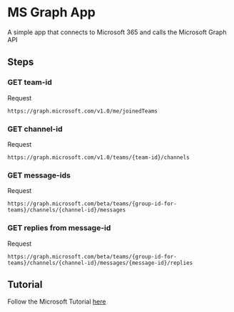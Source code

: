 # MS Graph App

A simple app that connects to Microsoft 365 and calls the Microsoft Graph API

## Steps

### GET team-id

Request

```
https://graph.microsoft.com/v1.0/me/joinedTeams
```

### GET channel-id

Request

```
https://graph.microsoft.com/v1.0/teams/{team-id}/channels
```

### GET message-ids

Request

```
https://graph.microsoft.com/beta/teams/{group-id-for-teams}/channels/{channel-id}/messages
```

### GET replies from message-id

Request

```
https://graph.microsoft.com/beta/teams/{group-id-for-teams}/channels/{channel-id}/messages/{message-id}/replies
```

## Tutorial

Follow the Microsoft Tutorial [here](https://learn.microsoft.com/en-gb/entra/identity-platform/quickstart-single-page-app-javascript-sign-in)
